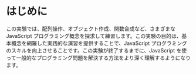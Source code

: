 # はじめに

この実験では、配列操作、オブジェクト作成、関数合成など、さまざまな JavaScript プログラミング概念を探求して練習します。この実験の目的は、基本概念を網羅した実践的な演習を提供することで、JavaScript プログラミングのスキルを向上させることです。この実験が終了するまでに、JavaScript を使って一般的なプログラミング問題を解決する方法をより深く理解するようになります。
